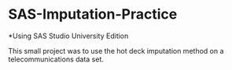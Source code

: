 # SAS-Imputation-Practice
*Using SAS Studio University Edition

This small project was to use the hot deck imputation method on a telecommunications data set.
